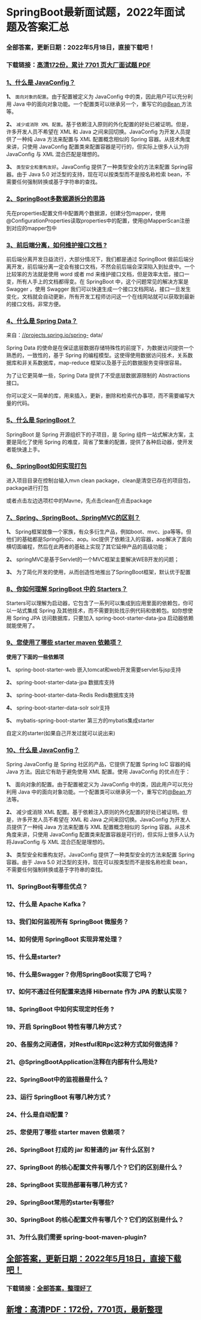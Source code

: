 # SpringBoot最新面试题，2022年面试题及答案汇总


### 全部答案，更新日期：2022年5月18日，直接下载吧！

### 下载链接：[高清172份，累计 7701 页大厂面试题  PDF](https://gitee.com/souyunku/DevBooks/blob/master/docs/index.md)



### [1、什么是 JavaConfig？](https://gitee.com/souyunku/DevBooks/blob/master/docs/SpringBoot/SpringBoot最新面试题，2021年面试题及答案汇总.md#1什么是-javaconfig)  


**1、** `面向对象的配置`。由于配置被定义为 JavaConfig 中的类，因此用户可以充分利用 Java 中的面向对象功能。一个配置类可以继承另一个，重写它的[@Bean ](/Bean ) 方法等。

**2、** `减少或消除 XML 配置`。基于依赖注入原则的外化配置的好处已被证明。但是，许多开发人员不希望在 XML 和 Java 之间来回切换。JavaConfig 为开发人员提供了一种纯 Java 方法来配置与 XML 配置概念相似的 Spring 容器。从技术角度来讲，只使用 JavaConfig 配置类来配置容器是可行的，但实际上很多人认为将JavaConfig 与 XML 混合匹配是理想的。

**3、** `类型安全和重构友好`。JavaConfig 提供了一种类型安全的方法来配置 Spring容器。由于 Java 5.0 对泛型的支持，现在可以按类型而不是按名称检索 bean，不需要任何强制转换或基于字符串的查找。


### [2、SpringBoot多数据源拆分的思路](https://gitee.com/souyunku/DevBooks/blob/master/docs/SpringBoot/SpringBoot最新面试题，2021年面试题及答案汇总.md#2springboot多数据源拆分的思路)  


先在properties配置文件中配置两个数据源，创建分包mapper，使用@ConfigurationProperties读取properties中的配置，使用@MapperScan注册到对应的mapper包中


### [3、前后端分离，如何维护接口文档 ?](https://gitee.com/souyunku/DevBooks/blob/master/docs/SpringBoot/SpringBoot最新面试题，2021年面试题及答案汇总.md#3前后端分离如何维护接口文档-)  


前后端分离开发日益流行，大部分情况下，我们都是通过 SpringBoot 做前后端分离开发，前后端分离一定会有接口文档，不然会前后端会深深陷入到扯皮中。一个比较笨的方法就是使用 word 或者 md 来维护接口文档，但是效率太低，接口一变，所有人手上的文档都得变。在 SpringBoot 中，这个问题常见的解决方案是 Swagger ，使用 Swagger 我们可以快速生成一个接口文档网站，接口一旦发生变化，文档就会自动更新，所有开发工程师访问这一个在线网站就可以获取到最新的接口文档，非常方便。


### [4、什么是 Spring Data？](https://gitee.com/souyunku/DevBooks/blob/master/docs/SpringBoot/SpringBoot最新面试题，2021年面试题及答案汇总.md#4什么是-spring-data)  


来自：[//projects.spring.io/spring-](//projects.spring.io/spring-) data/

Spring Data 的使命是在保证底层数据存储特殊性的前提下，为数据访问提供一个熟悉的，一致性的，基于 Spring 的编程模型。这使得使用数据访问技术，关系数据库和非关系数据库，map-reduce 框架以及基于云的数据服务变得很容易。

为了让它更简单一些，Spring Data 提供了不受底层数据源限制的 Abstractions 接口。

你可以定义一简单的库，用来插入，更新，删除和检索代办事项，而不需要编写大量的代码。


### [5、什么是 SpringBoot？](https://gitee.com/souyunku/DevBooks/blob/master/docs/SpringBoot/SpringBoot最新面试题，2021年面试题及答案汇总.md#5什么是-springboot)  


SpringBoot 是 Spring 开源组织下的子项目，是 Spring 组件一站式解决方案，主要是简化了使用 Spring 的难度，简省了繁重的配置，提供了各种启动器，使开发者能快速上手。


### [6、SpringBoot如何实现打包](https://gitee.com/souyunku/DevBooks/blob/master/docs/SpringBoot/SpringBoot最新面试题，2021年面试题及答案汇总.md#6springboot如何实现打包)  


进入项目目录在控制台输入mvn clean package，clean是清空已存在的项目包，package进行打包

或者点击左边选项栏中的Mavne，先点击clean在点击package


### [7、Spring、SpringBoot、SpringMVC的区别？](https://gitee.com/souyunku/DevBooks/blob/master/docs/SpringBoot/SpringBoot最新面试题，2021年面试题及答案汇总.md#7springspringbootspringmvc的区别)  


**1、** Spring框架就像一个家族，有众多衍生产品，例如boot、mvc、jpa等等。但他们的基础都是Spring的ioc、aop。ioc提供了依赖注入的容器，aop解决了面向横切面编程，然后在此两者的基础上实现了其它延伸产品的高级功能；

**2、** springMVC是基于Servlet的一个MVC框架主要解决WEB开发的问题；

**3、** 为了简化开发的使用，从而创造性地推出了SpringBoot框架，默认优于配置


### [8、你如何理解 SpringBoot 中的 Starters？](https://gitee.com/souyunku/DevBooks/blob/master/docs/SpringBoot/SpringBoot最新面试题，2021年面试题及答案汇总.md#8你如何理解-springboot-中的-starters)  


Starters可以理解为启动器，它包含了一系列可以集成到应用里面的依赖包，你可以一站式集成 Spring 及其他技术，而不需要到处找示例代码和依赖包。如你想使用 Spring JPA 访问数据库，只要加入 spring-boot-starter-data-jpa 启动器依赖就能使用了。


### [9、您使用了哪些 starter maven 依赖项？](https://gitee.com/souyunku/DevBooks/blob/master/docs/SpringBoot/SpringBoot最新面试题，2021年面试题及答案汇总.md#9您使用了哪些-starter-maven-依赖项)  


**使用了下面的一些依赖项**

**1、**  spring-boot-starter-web 嵌入tomcat和web开发需要servlet与jsp支持

**2、**  spring-boot-starter-data-jpa 数据库支持

**3、**  spring-boot-starter-data-Redis Redis数据库支持

**4、**  spring-boot-starter-data-solr solr支持

**5、**  mybatis-spring-boot-starter 第三方的mybatis集成starter

自定义的starter(如果自己开发过就可以说出来)


### [10、什么是 JavaConfig？](https://gitee.com/souyunku/DevBooks/blob/master/docs/SpringBoot/SpringBoot最新面试题，2021年面试题及答案汇总.md#10什么是-javaconfig)  


Spring JavaConfig 是 Spring 社区的产品，它提供了配置 Spring IoC 容器的纯Java 方法。因此它有助于避免使用 XML 配置。使用 JavaConfig 的优点在于：

**1、** 面向对象的配置。由于配置被定义为 JavaConfig 中的类，因此用户可以充分利用 Java 中的面向对象功能。一个配置类可以继承另一个，重写它的[@Bean ](/Bean ) 方法等。

**2、** 减少或消除 XML 配置。基于依赖注入原则的外化配置的好处已被证明。但是，许多开发人员不希望在 XML 和 Java 之间来回切换。JavaConfig 为开发人员提供了一种纯 Java 方法来配置与 XML 配置概念相似的 Spring 容器。从技术角度来讲，只使用 JavaConfig 配置类来配置容器是可行的，但实际上很多人认为将JavaConfig 与 XML 混合匹配是理想的。

**3、** 类型安全和重构友好。JavaConfig 提供了一种类型安全的方法来配置 Spring容器。由于 Java 5.0 对泛型的支持，现在可以按类型而不是按名称检索 bean，不需要任何强制转换或基于字符串的查找。


### 11、SpringBoot有哪些优点？
### 12、什么是 Apache Kafka？
### 13、我们如何监视所有 SpringBoot 微服务？
### 14、如何使用 SpringBoot 实现异常处理？
### 15、什么是starter?
### 16、什么是Swagger？你用SpringBoot实现了它吗？
### 17、如何不通过任何配置来选择 Hibernate 作为 JPA 的默认实现？
### 18、SpringBoot 中如何实现定时任务 ?
### 19、开启 SpringBoot 特性有哪几种方式？
### 20、各服务之间通信，对Restful和Rpc这2种方式如何做选择？
### 21、@SpringBootApplication注释在内部有什么用处?
### 22、SpringBoot中的监视器是什么？
### 23、运行 SpringBoot 有哪几种方式？
### 24、什么是自动配置？
### 25、您使用了哪些 starter maven 依赖项？
### 26、SpringBoot 打成的 jar 和普通的 jar 有什么区别 ?
### 27、SpringBoot 的核心配置文件有哪几个？它们的区别是什么？
### 28、SpringBoot 实现热部署有哪几种方式？
### 29、SpringBoot常用的starter有哪些?
### 30、SpringBoot 的核心配置文件有哪几个？它们的区别是什么？
### 31、为什么我们需要 spring-boot-maven-plugin?





## [全部答案，更新日期：2022年5月18日，直接下载吧！](https://gitee.com/souyunku/DevBooks/blob/master/docs/daan.md)

### 下载链接：[全部答案，整理好了](https://gitee.com/souyunku/DevBooks/blob/master/docs/daan.md)




## [新增：高清PDF：172份，7701页，最新整理](https://gitee.com/souyunku/DevBooks/blob/master/docs/daan.md)




